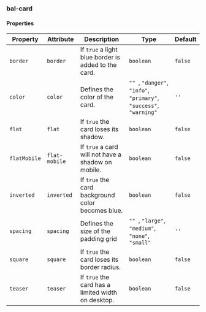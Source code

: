 ### bal-card
 
#### Properties

| Property     | Attribute     | Description                                         | Type                                                                        | Default |
| ------------ | ------------- | --------------------------------------------------- | --------------------------------------------------------------------------- | ------- |
| `border`     | `border`      | If `true` a light blue border is added to the card. | `boolean`                                                                   | `false` |
| `color`      | `color`       | Defines the color of the card.                      | `"" `, ` "danger" `, ` "info" `, ` "primary" `, ` "success" `, ` "warning"` | `''`    |
| `flat`       | `flat`        | If `true` the card loses its shadow.                | `boolean`                                                                   | `false` |
| `flatMobile` | `flat-mobile` | If `true` a card will not have a shadow on mobile.  | `boolean`                                                                   | `false` |
| `inverted`   | `inverted`    | If `true` the card background color becomes blue.   | `boolean`                                                                   | `false` |
| `spacing`    | `spacing`     | Defines the size of the padding grid                | `"" `, ` "large" `, ` "medium" `, ` "none" `, ` "small"`                    | `''`    |
| `square`     | `square`      | If `true` the card loses its border radius.         | `boolean`                                                                   | `false` |
| `teaser`     | `teaser`      | If `true` the card has a limited width on desktop.  | `boolean`                                                                   | `false` |


 